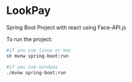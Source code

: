# LookPay
Spring Boot Project with react using Face-API.js


To run the project:

```bash
#if you use linux or mac
sh mvnw spring-boot:run

#if you use windows
./mvnw spring-boot:run
```